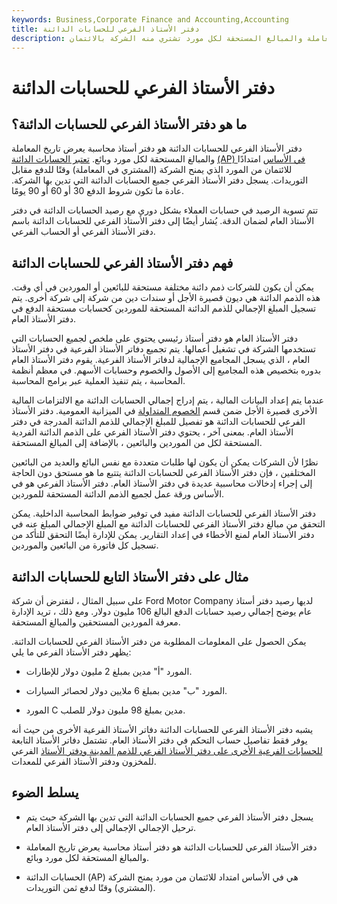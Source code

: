```yaml
---
keywords: Business,Corporate Finance and Accounting,Accounting
title: دفتر الأستاذ الفرعي للحسابات الدائنة
description: يعرض دفتر الأستاذ الفرعي للحسابات الدائنة تاريخ المعاملة والمبالغ المستحقة لكل مورد تشتري منه الشركة بالائتمان.
---
```


# دفتر الأستاذ الفرعي للحسابات الدائنة
## ما هو دفتر الأستاذ الفرعي للحسابات الدائنة؟

دفتر الأستاذ الفرعي للحسابات الدائنة هو دفتر أستاذ محاسبة يعرض تاريخ المعاملة والمبالغ المستحقة لكل مورد وبائع. [تعتبر الحسابات الدائنة](/accountspayable) [(AP) في الأساس](/accountspayable) امتدادًا للائتمان من المورد الذي يمنح الشركة (المشتري في المعاملة) وقتًا للدفع مقابل التوريدات. يسجل دفتر الأستاذ الفرعي جميع الحسابات الدائنة التي تدين بها الشركة. عادة ما تكون شروط الدفع 30 أو 60 أو 90 يومًا.

تتم تسوية الرصيد في حسابات العملاء بشكل دوري مع رصيد الحسابات الدائنة في دفتر الأستاذ العام لضمان الدقة. يُشار أيضًا إلى دفتر الأستاذ الفرعي للحسابات الدائنة باسم دفتر الأستاذ الفرعي أو الحساب الفرعي.

## فهم دفتر الأستاذ الفرعي للحسابات الدائنة

يمكن أن يكون للشركات ذمم دائنة مختلفة مستحقة للبائعين أو الموردين في أي وقت. هذه الذمم الدائنة هي ديون قصيرة الأجل أو سندات دين من شركة إلى شركة أخرى. يتم تسجيل المبلغ الإجمالي للذمم الدائنة المستحقة للموردين كحسابات مستحقة الدفع في دفتر الأستاذ العام.

دفتر الأستاذ العام هو دفتر أستاذ رئيسي يحتوي على ملخص لجميع الحسابات التي تستخدمها الشركة في تشغيل أعمالها. يتم تجميع دفاتر الأستاذ الفرعية في دفتر الأستاذ العام ، الذي يسجل المجاميع الإجمالية لدفاتر الأستاذ الفرعية. يقوم دفتر الأستاذ العام بدوره بتخصيص هذه المجاميع إلى الأصول والخصوم وحسابات الأسهم. في معظم أنظمة المحاسبة ، يتم تنفيذ العملية عبر برامج المحاسبة.

عندما يتم إعداد البيانات المالية ، يتم إدراج إجمالي الحسابات الدائنة مع الالتزامات المالية الأخرى قصيرة الأجل ضمن قسم [الخصوم المتداولة](/currentliabilities) في الميزانية العمومية. دفتر الأستاذ الفرعي للحسابات الدائنة هو تفصيل للمبلغ الإجمالي للذمم الدائنة المدرجة في دفتر الأستاذ العام. بمعنى آخر ، يحتوي دفتر الأستاذ الفرعي على الذمم الدائنة الفردية المستحقة لكل من الموردين والبائعين ، بالإضافة إلى المبالغ المستحقة.

نظرًا لأن الشركات يمكن أن يكون لها طلبات متعددة مع نفس البائع والعديد من البائعين المختلفين ، فإن دفتر الأستاذ الفرعي للحسابات الدائنة يتتبع ما هو مستحق دون الحاجة إلى إجراء إدخالات محاسبية عديدة في دفتر الأستاذ العام. دفتر الأستاذ الفرعي هو في الأساس ورقة عمل لجميع الذمم الدائنة المستحقة للموردين.

دفتر الأستاذ الفرعي للحسابات الدائنة مفيد في توفير ضوابط المحاسبة الداخلية. يمكن التحقق من مبالغ دفتر الأستاذ الفرعي للحسابات الدائنة مع المبلغ الإجمالي المبلغ عنه في دفتر الأستاذ العام لمنع الأخطاء في إعداد التقارير. يمكن للإدارة أيضًا التحقق للتأكد من تسجيل كل فاتورة من البائعين والموردين.

## مثال على دفتر الأستاذ التابع للحسابات الدائنة

على سبيل المثال ، لنفترض أن شركة Ford Motor Company لديها رصيد دفتر أستاذ عام يوضح إجمالي رصيد حسابات الدفع البالغ 106 مليون دولار. ومع ذلك ، تريد الإدارة معرفة الموردين المستحقين والمبالغ المستحقة.

يمكن الحصول على المعلومات المطلوبة من دفتر الأستاذ الفرعي للحسابات الدائنة. يظهر دفتر الأستاذ الفرعي ما يلي:

- المورد "أ" مدين بمبلغ 2 مليون دولار للإطارات.

- المورد "ب" مدين بمبلغ 6 ملايين دولار لحصائر السيارات.

- المورد C مدين بمبلغ 98 مليون دولار للصلب.

يشبه دفتر الأستاذ الفرعي للحسابات الدائنة دفاتر الأستاذ الفرعية الأخرى من حيث أنه يوفر فقط تفاصيل حساب التحكم في دفتر الأستاذ العام. تشتمل دفاتر الأستاذ التابعة [للحسابات الفرعية الأخرى على دفتر الأستاذ الفرعي للذمم المدينة ودفتر الأستاذ](/accounts-receivable-subsidiary-ledger) الفرعي للمخزون ودفتر الأستاذ الفرعي للمعدات.

## يسلط الضوء

- يسجل دفتر الأستاذ الفرعي جميع الحسابات الدائنة التي تدين بها الشركة حيث يتم ترحيل الإجمالي الإجمالي إلى دفتر الأستاذ العام.

- دفتر الأستاذ الفرعي للحسابات الدائنة هو دفتر أستاذ محاسبة يعرض تاريخ المعاملة والمبالغ المستحقة لكل مورد وبائع.

- الحسابات الدائنة (AP) هي في الأساس امتداد للائتمان من مورد يمنح الشركة (المشتري) وقتًا لدفع ثمن التوريدات.

